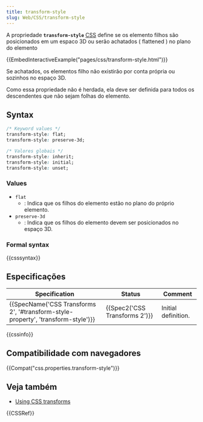 ```yaml
---
title: transform-style
slug: Web/CSS/transform-style
---
```

A propriedade **`transform-style`** [CSS](/pt-BR/docs/Web/CSS) define se os elemento filhos são posicionados em um espaco 3D ou serão achatados ( flattened ) no plano do elemento

{{EmbedInteractiveExample("pages/css/transform-style.html")}}

Se achatados, os elementos filho não existirão por conta própria ou sozinhos no espaço 3D.

Como essa propriedade não é herdada, ela deve ser definida para todos os descendentes que não sejam folhas do elemento.

## Syntax

```css
/* Keyword values */
transform-style: flat;
transform-style: preserve-3d;

/* Valores globais */
transform-style: inherit;
transform-style: initial;
transform-style: unset;
```

### Values

- `flat`
  - : Indica que os filhos do elemento estão no plano do próprio elemento.
- `preserve-3d`
  - : Indica que os filhos do elemento devem ser posicionados no espaço 3D.

### Formal syntax

{{csssyntax}}

## Especificações

| Specification                                                                                                | Status                                   | Comment             |
| ------------------------------------------------------------------------------------------------------------ | ---------------------------------------- | ------------------- |
| {{SpecName('CSS Transforms 2', '#transform-style-property', 'transform-style')}} | {{Spec2('CSS Transforms 2')}} | Initial definition. |

{{cssinfo}}

## Compatibilidade com navegadores

{{Compat("css.properties.transform-style")}}

## Veja também

- [Using CSS transforms](/pt-BR/docs/CSS/Using_CSS_transforms)

{{CSSRef}}
